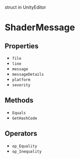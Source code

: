 struct in UnityEditor
# ShaderMessage

## Properties
- `file`
- `line`
- `message`
- `messageDetails`
- `platform`
- `severity`
## Methods
- `Equals`
- `GetHashCode`
## Operators
- `op_Equality`
- `op_Inequality`
